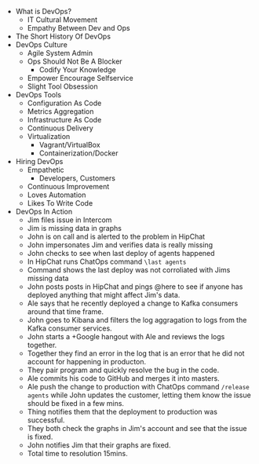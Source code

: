 - What is DevOps?
  - IT Cultural Movement
  - Empathy Between Dev and Ops
- The Short History Of DevOps
- DevOps Culture
  - Agile System Admin
  - Ops Should Not Be A Blocker
    - Codify Your Knowledge
  - Empower Encourage Selfservice
  - Slight Tool Obsession
- DevOps Tools
  - Configuration As Code
  - Metrics Aggregation
  - Infrastructure As Code
  - Continuous Delivery
  - Virtualization
    - Vagrant/VirtualBox
    - Containerization/Docker
- Hiring DevOps
  - Empathetic
    - Developers, Customers
  - Continuous Improvement
  - Loves Automation
  - Likes To Write Code
- DevOps In Action
  - Jim files issue in Intercom
  - Jim is missing data in graphs
  - John is on call and is alerted to the problem in HipChat
  - John impersonates Jim and verifies data is really missing
  - John checks to see when last deploy of agents happened
  - In HipChat runs ChatOps command `\last agents`
  - Command shows the last deploy was not corroliated with Jims missing data
  - John posts posts in HipChat and pings @here to see if anyone has deployed anything that might affect Jim's data.
  - Ale says that he recently deployed a change to Kafka consumers around that time frame.
  - John goes to Kibana and filters the log aggragation to logs from the Kafka consumer services.
  - John starts a +Google hangout with Ale and reviews the logs together.
  - Together they find an error in the log that is an error that he did not account for happening in producton.
  - They pair program and quickly resolve the bug in the code.
  - Ale commits his code to GitHub and merges it into masters.
  - Ale push the change to production with ChatOps command `/release agents` while John updates the customer, letting them know the issue should be fixed in a few mins.
  - Thing notifies them that the deployment to production was successful.
  - They both check the graphs in Jim's account and see that the issue is fixed.
  - John notifies Jim that their graphs are fixed.
  - Total time to resolution 15mins.
